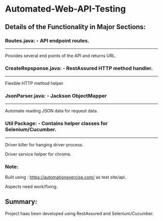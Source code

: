 # Automated-Web-API-Testing

## **Details of the Functionality in Major Sections:**

### **Routes.java:** - API endpoint routes.

---

Provides several end points of the API and returns URL.

### **CreateRepsponse.java:** - RestAssured HTTP method handler.

---

Flexible HTTP method helper

### **JsonParser.java:** - Jackson ObjectMapper 

---

Automate reading JSON data for request data.


### **Util Package:** - Contains helper classes for Selenium/Cucumber.

---
Driver killer for hanging driver process.

Driver service helper for chrome.


### **Note:** 

Built using : https://automationexercise.com/ as test site/api.

Aspects need work/fixing.

## **Summary:**

Project haas been developed using RestAssured and Selenium/Cucumber.
